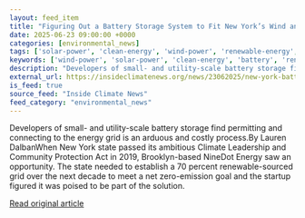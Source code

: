 ```yaml
---
layout: feed_item
title: "Figuring Out a Battery Storage System to Fit New York’s Wind and Solar Ambitions Has Not Been Easy"
date: 2025-06-23 09:00:00 +0000
categories: [environmental_news]
tags: ['solar-power', 'clean-energy', 'wind-power', 'renewable-energy', 'net-zero', 'climate-targets']
keywords: ['wind-power', 'solar-power', 'clean-energy', 'battery', 'renewable-energy', 'net-zero', 'figuring', 'storage']
description: "Developers of small- and utility-scale battery storage find permitting and connecting to the energy grid is an arduous and costly process"
external_url: https://insideclimatenews.org/news/23062025/new-york-battery-storage-system-wind-solar/
is_feed: true
source_feed: "Inside Climate News"
feed_category: "environmental_news"
---
```


Developers of small- and utility-scale battery storage find permitting and connecting to the energy grid is an arduous and costly process.By Lauren DalbanWhen New York state passed its ambitious Climate Leadership and Community Protection Act in 2019, Brooklyn-based NineDot Energy saw an opportunity. The state needed to establish a 70 percent renewable-sourced grid over the next decade to meet a net zero-emission goal and the startup figured it was poised to be part of the solution.

[Read original article](https://insideclimatenews.org/news/23062025/new-york-battery-storage-system-wind-solar/)
